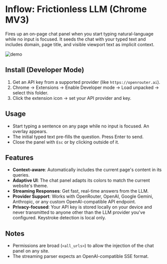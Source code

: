 # Inflow: Frictionless LLM (Chrome MV3)

Fires up an on-page chat panel when you start typing natural-language while no input is focused. It seeds the chat with your typed text and includes domain, page title, and visible viewport text as implicit context.

![demo](https://github.com/user-attachments/assets/bca3428e-5784-4630-9e66-6b2a0c6a836e)


## Install (Developer Mode)

1. Get an API key from a supported provider (like `https://openrouter.ai`).
2. Chrome → Extensions → Enable Developer mode → Load unpacked → select this folder.
3. Click the extension icon → set your API provider and key.

## Usage

- Start typing a sentence on any page while no input is focused. An overlay appears.
- The initial typed text pre-fills the question. Press Enter to send.
- Close the panel with `Esc` or by clicking outside of it.

## Features

- **Context-aware**: Automatically includes the current page's content in its queries.
- **Adaptive UI**: The chat panel adapts its colors to match the current website's theme.
- **Streaming Responses**: Get fast, real-time answers from the LLM.
- **Provider Support**: Works with OpenRouter, OpenAI, Google Gemini, Anthropic, or any custom OpenAI-compatible API endpoint.
- **Privacy-focused**: Your API key is stored locally on your device and never transmitted to anyone other than the LLM provider you've configured. Keystroke detection is local only.

## Notes

- Permissions are broad (`<all_urls>`) to allow the injection of the chat panel on any site.
- The streaming parser expects an OpenAI-compatible SSE format.
